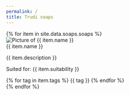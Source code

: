 ```yaml
---
permalink: /
title: Trudi soaps
---
```


<div class="flex justify-center flex-wrap p-10">
    {% for item in site.data.soaps.soaps %}
      <div class="max-w-xs rounded overflow-hidden shadow-lg my-2 m-5 mt-12 transition duration-500 easi-in-out transform hover:scale-110">
          <img class="w-full" src="/assets/pictures/{{ item.picture }}.png" alt="Picture of {{ item.name }}">
          <div class="px-6 py-4">
            <div class="font-bold text-xl mb-2">{{ item.name }}</div>
            <p class="text-grey-darker text-base">{{ item.description }}</p>
            <p class="text-grey-darker text-base">Suited for: {{ item.suitability }}</p>
          </div>
          <div class="px-6 py-4">
            {% for tag in item.tags %}
                <span class="inline-block bg-grey-lighter rounded-full px-3 py-1 text-sm font-semibold text-grey-darker mr-2">{{ tag }}</span>
            {% endfor %}
          </div>
        </div>
    {% endfor %}
</div>

